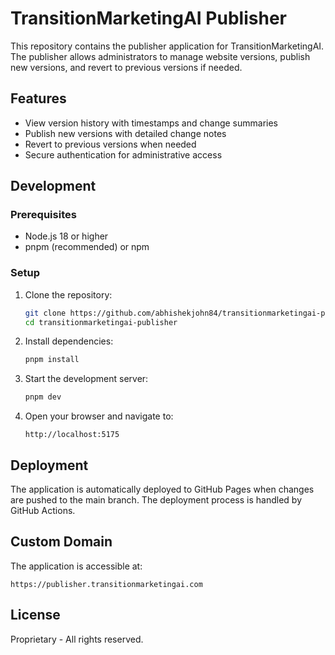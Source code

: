 # TransitionMarketingAI Publisher

This repository contains the publisher application for TransitionMarketingAI. The publisher allows administrators to manage website versions, publish new versions, and revert to previous versions if needed.

## Features

- View version history with timestamps and change summaries
- Publish new versions with detailed change notes
- Revert to previous versions when needed
- Secure authentication for administrative access

## Development

### Prerequisites

- Node.js 18 or higher
- pnpm (recommended) or npm

### Setup

1. Clone the repository:
   ```bash
   git clone https://github.com/abhishekjohn84/transitionmarketingai-publisher.git
   cd transitionmarketingai-publisher
   ```

2. Install dependencies:
   ```bash
   pnpm install
   ```

3. Start the development server:
   ```bash
   pnpm dev
   ```

4. Open your browser and navigate to:
   ```
   http://localhost:5175
   ```

## Deployment

The application is automatically deployed to GitHub Pages when changes are pushed to the main branch. The deployment process is handled by GitHub Actions.

## Custom Domain

The application is accessible at:
```
https://publisher.transitionmarketingai.com
```

## License

Proprietary - All rights reserved.

